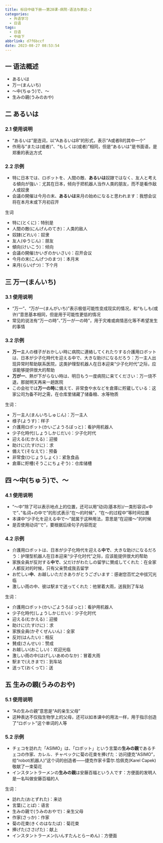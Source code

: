 ```yaml
---
title: 标日中级下册——第28课-病院-语法与表达-2
categories:
  - 外语学习
  - 日语
tags:
  - 日语
  - 中级下
abbrlink: d7f6bccf
date: 2023-08-27 08:53:54
---
```

## 一 语法概述

* あるいは
* 万一(まんいち)
* ～中(ちゅう)で、～
* 生みの親(うみのおや)


<!--more-->

## 二 あるいは

### 2.1 使用说明

* “あるいは”是连词，以“AあるいはB”的形式，表示“A或者B的其中一个”
* 作用与“または(或者)”、“もしくは(或者)”相同，但是“あるいは”是书面语，是郑重的表达方式

### 2.2 示例

* 特に日本では、ロボットを、人間の敵、**あるいは**奴隷ではなく、友人と考える傾向が強い：尤其在日本，倾向于把机器人当作人类的朋友，而不是看作敌人或奴隶
* 会議の開催は今月の末、**あるいは**来月の始めになると思われます：我想会议将在本月末或下月初召开

生词

* 特に(とくに)：特别是
* 人間の敵(にんげんのてき)：人类的敌人
* 奴隷(どれい)：奴隶
* 友人(ゆうじん)：朋友
* 傾向(けいこう)：倾向
* 会議の開催(かいぎのかいさい)：召开会议
* 今月の末(こんげつのまつ)：本月末
* 来月(らいげつ)：下个月

## 三 万一(まんいち)

### 3.1 使用说明

* “万一”、“万が一(まんがいち)”表示极低可能性变成现实的情况，和“もしも(或许)”意思基本相同，但是用于可能性更低的情况
* 常见的说法有“万一の時”、”万一が一の時”，用于灾难或病情恶化等不希望发生的事情

### 3.2 示例

* **万一**主人の様子がおかしい時に病院に連絡してくれたりする介護用ロボットは、日本が少子化時代を迎える中で、大きな助けになるだろう：万一主人出现异常时帮助联系医院，这类护理型机器人在日本迎来“少子化时代”之际，应该能够提供很大的帮助
* **万が一**、熱が下がらない時は、明日もう一度病院に来てください：万一烧不退，那就明天再来一趟医院
* この会社では**万一の時**に備えて、非常食や水などを倉庫に貯蔵している：这家公司为备不时之需，在仓库里储藏了储备粮、水等物质

生词：

* 万一主人(まんいちしゅじん)：万一主人
* 様子(ようす)：样子
* 介護用ロボット(かいごようろぼっと)：看护用机器人
* 少子化時代(しょうしかじだい)：少子化时代
* 迎える(むかえる)：迎接
* 助けに(たすけに)：求
* 備えて(そなえて)：预备
* 非常食(ひじょうしょく)：紧急食品
* 倉庫に貯槽(そうこにちょぞう)：仓库储槽

## 四 ～中(ちゅう)で、～

### 4.1 使用说明

* ”～中”除了可以表示地点上的位置，还可以用“动词(基本形)/一类形容词+中で”、”名词+の中で”的形式表示“在～的时候”，“在～的过程中”等时间位置
* 本课中“少子化を迎える中で～”就属于这种用法，意思是“在迎接～”的时候
* 是否使用动词“で”，要根据后续句子内容而定

### 4.2 示例

* 介護用ロボットは、日本が少子化時代を迎える**中で**、大きな助けになるだろう：护理型机器人在日本迎来“少子化时代”之际，应该能提供很大的帮助
* 家族全員が反対する**中で**、父だけがわたしの留学に賛成してくれた：在全家人都反对的时候，只有父亲赞成我去留学
* お忙しい**中**、お越しいただきありがとうございます：感谢您百忙之中拔冗光临
* 激しい雨の中、彼は駅まで送ってくれた：他冒着大雨，送我到了车站

生词：

* 介護用ロボット(かいごようろぼっと)：看护用机器人
* 少子化時代(しょうしかじだい)：少子化时代
* 迎える(むかえる)：迎接
* 助けに(たすけに)：求
* 家族全員(かぞくぜんいん)：全家
* 反対(はんたい)：相反
* 賛成(さんせい)：赞成
* お越しい(おこしい)：欢迎光临
* 激しい雨の中(はげしいあめのなか)：冒着大雨
* 駅まで(えきまで)：到车站
* 送って(おくって)：送

## 五 生みの親(うみのおや)

### 5.1 使用说明

* ”Aの生みの親”意思是“A的亲生父母”
* 这种表达不仅指生物学上的父母，还可以如本课中的用法一样，用于指示创造了“ロボット”这个单词的人等

### 5.2 示例

* チェコを訪れた「ASIMO」は、「ロボット」という言葉の**生みの親**であるチェコの作家、カレル．チャペックに菊の花束を捧げた：访问捷克“ASIMO”，给“robot(机器人)”这个词的创造者——捷克作家卡雷尔.恰佩克(Karel Capek)敬献了一束菊花
* インスタントラーメンの**生みの親**は安藤百福という人です：方便面的发明人是一名叫做安藤百福的人

生词：

* 訪れた(おとずれた)：来访
* 言葉(ことば)：语言
* 生みの親で(うみのおやで)：亲生父母
* 作家(さっか)：作家
* 菊の花束(きくのはなたば)：菊花束
* 捧げた(ささげた)：献上
* インスタントラーメン(いんすたんとらーめん)：方便面


